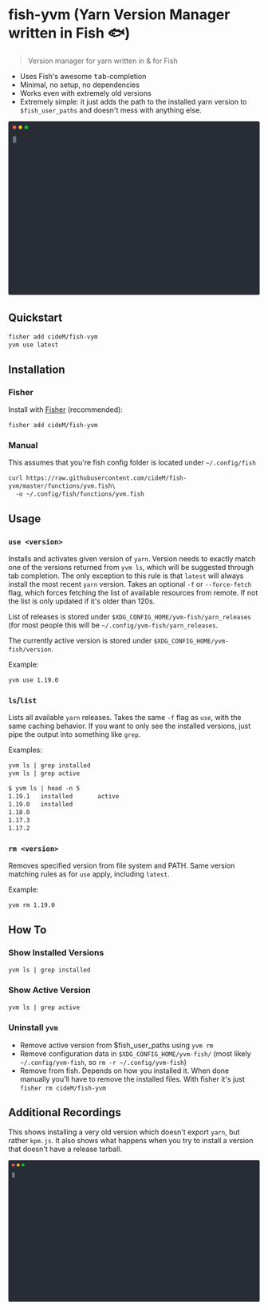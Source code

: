 # fish-yvm (Yarn Version Manager written in Fish :fish:)

> Version manager for yarn written in & for Fish

- Uses Fish's awesome <kbd>tab</kbd>-completion
- Minimal, no setup, no dependencies
- Works even with extremely old versions
- Extremely simple: it just adds the path to the installed yarn version to `$fish_user_paths` and doesn't mess with anything else.

![](basics.svg)

## Quickstart

```shell
fisher add cideM/fish-vym
yvm use latest
```

## Installation

### Fisher

Install with [Fisher](https://github.com/jorgebucaran/fisher) (recommended):

```shell
fisher add cideM/fish-yvm
```

### Manual

This assumes that you're fish config folder is located under `~/.config/fish`

```shell
curl https://raw.githubusercontent.com/cideM/fish-yvm/master/functions/yvm.fish\
  -o ~/.config/fish/functions/yvm.fish
```

## Usage

### `use <version>`

Installs and activates given version of `yarn`. Version needs to exactly match one of the versions returned from `yvm ls`, which will be suggested through tab completion. The only exception to this rule is that `latest` will always install the most recent `yarn` version. Takes an optional `-f` or `--force-fetch` flag, which forces fetching the list of available resources from remote. If not the list is only updated if it's older than 120s.

List of releases is stored under `$XDG_CONFIG_HOME/yvm-fish/yarn_releases` (for most people this will be `~/.config/yvm-fish/yarn_releases`.

The currently active version is stored under `$XDG_CONFIG_HOME/yvm-fish/version`.

Example:

```fish
yvm use 1.19.0
```

### `ls`/`list`

Lists all available `yarn` releases. Takes the same `-f` flag as `use`, with the same caching behavior. If you want to only see the installed versions, just pipe the output into something like `grep`.

Examples:

```shell
yvm ls | grep installed
yvm ls | grep active
```

```fish
$ yvm ls | head -n 5
1.19.1   installed       active
1.19.0   installed
1.18.0
1.17.3
1.17.2
```

### `rm <version>`

Removes specified version from file system and PATH. Same version matching rules as for `use` apply, including `latest`.

Example:

```fish
yvm rm 1.19.0
```

## How To

### Show Installed Versions

```fish
yvm ls | grep installed
```

### Show Active Version

```fish
yvm ls | grep active
```

### Uninstall `yvm`

- Remove active version from \$fish_user_paths using `yvm rm`
- Remove configuration data in `$XDG_CONFIG_HOME/yvm-fish/` (most likely `~/.config/yvm-fish`, so `rm -r ~/.config/yvm-fish`)
- Remove from fish. Depends on how you installed it. When done manually you'll have to remove the installed files. With fisher it's just `fisher rm cideM/fish-yvm`

## Additional Recordings

This shows installing a very old version which doesn't export `yarn`, but rather `kpm.js`. It also shows what happens when you try to install a version that doesn't have a release tarball.

![](errors_and_odd_versions.svg)

